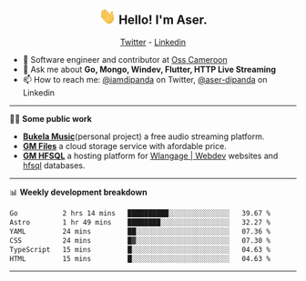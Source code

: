 <h2 align="center"> <img src="https://github.com/gabriel-TheCode/gabriel-TheCode/blob/master/gifs/Hi.gif" width="30px"> Hello! I'm Aser.</h2>
<p align="center">
  <a href="https://twitter.com/iamdipanda">Twitter</a> - 
  <a href="https://www.linkedin.com/in/aser-dipanda/">Linkedin</a>
</p>


- 🔭 Software engineer and contributor at [Oss Cameroon](https://github.com/osscameroon)
- 💬 Ask me about **Go, Mongo, Windev, Flutter, HTTP Live Streaming**
- 📫 How to reach me: [@iamdipanda](https://twitter.com/iamdipanda) on Twitter, [@aser-dipanda](https://www.linkedin.com/in/aser-dipanda/) on Linkedin

-------

👨‍💻 **Some public work**

- **[Bukela Music](https://music.bukela.co)**(personal project) a free audio streaming platform. 
- **[GM Files](https://gamesmania.io)** a cloud storage service with afordable price.
- **[GM HFSQL](https://gamesmania.io)** a hosting platform for [Wlangage | Webdev](https://pcsoft.fr/webdev/index.html) websites and [hfsql](https://pcsoft.fr/accueilpub/hfsql.htm) databases.
-------

📊 **Weekly development breakdown**

<!--START_SECTION:waka-->

```text
Go           2 hrs 14 mins   ██████████░░░░░░░░░░░░░░░   39.67 %
Astro        1 hr 49 mins    ████████░░░░░░░░░░░░░░░░░   32.27 %
YAML         24 mins         ██░░░░░░░░░░░░░░░░░░░░░░░   07.36 %
CSS          24 mins         █▓░░░░░░░░░░░░░░░░░░░░░░░   07.30 %
TypeScript   15 mins         █░░░░░░░░░░░░░░░░░░░░░░░░   04.63 %
HTML         15 mins         █░░░░░░░░░░░░░░░░░░░░░░░░   04.63 %
```

<!--END_SECTION:waka-->

-------

